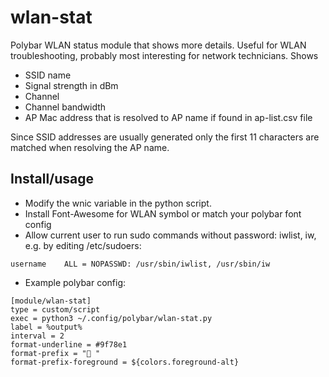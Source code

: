# wlan-stat
Polybar WLAN status module that shows more details. Useful for WLAN troubleshooting, probably most interesting for network technicians. Shows
- SSID name
- Signal strength in dBm
- Channel
- Channel bandwidth
- AP Mac address that is resolved to AP name if found in ap-list.csv file

Since SSID addresses are usually generated only the first 11 characters are matched when resolving the AP name.

## Install/usage
- Modify the wnic variable in the python script.
- Install Font-Awesome for WLAN symbol or match your polybar font config
- Allow current user to run sudo commands without password: iwlist, iw, e.g. by editing /etc/sudoers:
```
username    ALL = NOPASSWD: /usr/sbin/iwlist, /usr/sbin/iw
```
- Example polybar config:

```
[module/wlan-stat]
type = custom/script
exec = python3 ~/.config/polybar/wlan-stat.py
label = %output%
interval = 2
format-underline = #9f78e1
format-prefix = " "
format-prefix-foreground = ${colors.foreground-alt}
```